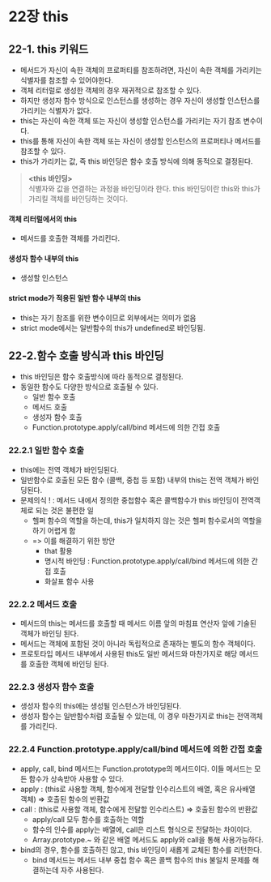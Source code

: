 # 22장 this

## 22-1. this 키워드

- 메서드가 자신이 속한 객체의 프로퍼티를 참조하려면, 자신이 속한 객체를 가리키는 식별자를 참조할 수 있어야한다.
- 객체 리터럴로 생성한 객체의 경우 재귀적으로 참조할 수 있다.
- 하지만 생성자 함수 방식으로 인스턴스를 생성하는 경우 자신이 생성할 인스턴스를 가리키는 식별자가 없다.
- this는 자신이 속한 객체 또는 자신이 생성할 인스턴스를 가리키는 자기 참조 변수이다.
- this를 통해 자신이 속한 객체 또는 자신이 생성할 인스턴스의 프로퍼티나 메서드를 참조할 수 있다.
- this가 가리키는 값, 즉 this 바인딩은 함수 호출 방식에 의해 동적으로 결정된다.

> **<this 바인딩>** <br/>
> 식별자와 값을 연결하는 과정을 바인딩이라 한다. this 바인딩이란 this와 this가 가리킬 객체를 바인딩하는 것이다.

#### 객체 리터럴에서의 this

- 메서드를 호출한 객체를 가리킨다.

#### 생성자 함수 내부의 this

- 생성할 인스턴스

#### strict mode가 적용된 일반 함수 내부의 this

- this는 자기 참조를 위한 변수이므로 외부에서는 의미가 없음
- strict mode에서는 일반함수의 this가 undefined로 바인딩됨.

## 22-2.함수 호출 방식과 this 바인딩

- this 바인딩은 함수 호출방식에 따라 동적으로 결정된다.
- 동일한 함수도 다양한 방식으로 호출될 수 있다.
  - 일반 함수 호출
  - 메서드 호출
  - 생성자 함수 호출
  - Function.prototype.apply/call/bind 메서드에 의한 간접 호출

### 22.2.1 일반 함수 호출

- this에는 전역 객체가 바인딩된다.
- 일반함수로 호출된 모든 함수 (콜백, 중첩 등 포함) 내부의 this는 전역 객체가 바인딩된다.
- 문제의식 ! : 메서드 내에서 정의한 중첩함수 혹은 콜백함수가 this 바인딩이 전역객체로 되는 것은 불편한 일
  - 헬퍼 함수의 역할을 하는데, this가 일치하지 않는 것은 헬퍼 함수로서의 역할을 하기 어렵게 함
  - => 이를 해결하기 위한 방안
    - that 활용
    - 명시적 바인딩 : Function.prototype.apply/call/bind 메서드에 의한 간접 호출
    - 화살표 함수 사용

### 22.2.2 메서드 호출

- 메서드의 this는 메서드를 호출할 때 메서드 이름 앞의 마침표 연산자 앞에 기술된 객체가 바인딩 된다.
- 메서드는 객체에 포함된 것이 아니라 독립적으로 존재하는 별도의 함수 객체이다.
- 프로토타입 메서드 내부에서 사용된 this도 일반 메서드와 마찬가지로 해당 메서드를 호출한 객체에 바인딩 된다.

### 22.2.3 생성자 함수 호출

- 생성자 함수의 this에는 생성될 인스턴스가 바인딩된다.
- 생성자 함수는 일반함수처럼 호출될 수 있는데, 이 경우 마찬가지로 this는 전역객체를 가리킨다.

### 22.2.4 Function.prototype.apply/call/bind 메서드에 의한 간접 호출

- apply, call, bind 메서드는 Function.prototype의 메서드이다. 이들 메서드는 모든 함수가 상속받아 사용할 수 있다.
- apply : (this로 사용할 객체, 함수에게 전달할 인수리스트의 배열, 혹은 유사배열 객체) => 호출된 함수의 반환값
- call : (this로 사용할 객체, 함수에게 전달할 인수리스트) => 호출된 함수의 반환값
  - apply/call 모두 함수를 호출하는 역할
  - 함수의 인수를 apply는 배열에, call은 리스트 형식으로 전달하는 차이이다.
  - Array.prototype.~ 와 같은 배열 메서드도 apply와 call을 통해 사용가능하다.
- bind의 경우, 함수를 호출하진 않고, this 바인딩이 새롭게 교체된 함수를 리턴한다.
  - bind 메서드는 메서드 내부 중첩 함수 혹은 콜백 함수의 this 불일치 문제를 해결하는데 자주 사용된다.
